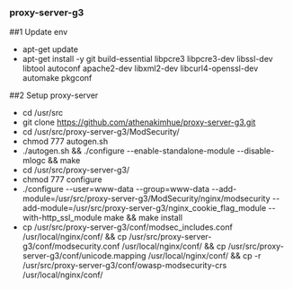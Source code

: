 ### proxy-server-g3
##1 Update env
 - apt-get update
 - apt-get install -y git build-essential libpcre3 libpcre3-dev libssl-dev libtool autoconf apache2-dev libxml2-dev libcurl4-openssl-dev automake pkgconf

##2 Setup proxy-server
 - cd /usr/src
 - git clone https://github.com/athenakimhue/proxy-server-g3.git
 - cd /usr/src/proxy-server-g3/ModSecurity/
 - chmod 777 autogen.sh
 - ./autogen.sh  && ./configure --enable-standalone-module --disable-mlogc && make
 - cd /usr/src/proxy-server-g3/
 - chmod 777 configure
 - ./configure --user=www-data --group=www-data --add-module=/usr/src/proxy-server-g3/ModSecurity/nginx/modsecurity  --add-module=/usr/src/proxy-server-g3/nginx_cookie_flag_module --with-http_ssl_module
  make && make install
 - cp /usr/src/proxy-server-g3/conf/modsec_includes.conf /usr/local/nginx/conf/
 && cp /usr/src/proxy-server-g3/conf/modsecurity.conf /usr/local/nginx/conf/
 && cp /usr/src/proxy-server-g3/conf/unicode.mapping /usr/local/nginx/conf/
 && cp -r /usr/src/proxy-server-g3/conf/owasp-modsecurity-crs /usr/local/nginx/conf/


 
